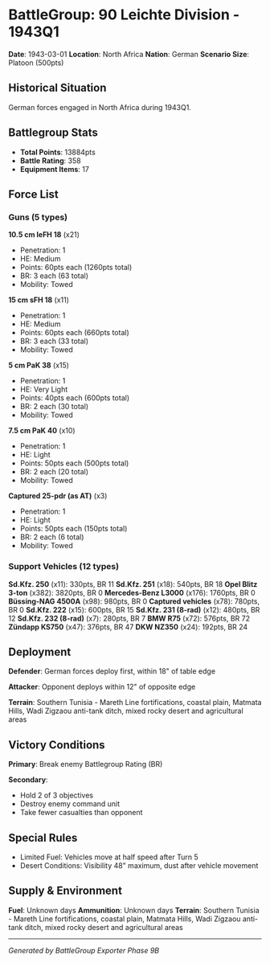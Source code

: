 # BattleGroup: 90 Leichte Division - 1943Q1

**Date**: 1943-03-01
**Location**: North Africa
**Nation**: German
**Scenario Size**: Platoon (500pts)

## Historical Situation

German forces engaged in North Africa during 1943Q1.

## Battlegroup Stats

- **Total Points**: 13884pts
- **Battle Rating**: 358
- **Equipment Items**: 17

## Force List

### Guns (5 types)

**10.5 cm leFH 18** (x21)
- Penetration: 1
- HE: Medium
- Points: 60pts each (1260pts total)
- BR: 3 each (63 total)
- Mobility: Towed

**15 cm sFH 18** (x11)
- Penetration: 1
- HE: Medium
- Points: 60pts each (660pts total)
- BR: 3 each (33 total)
- Mobility: Towed

**5 cm PaK 38** (x15)
- Penetration: 1
- HE: Very Light
- Points: 40pts each (600pts total)
- BR: 2 each (30 total)
- Mobility: Towed

**7.5 cm PaK 40** (x10)
- Penetration: 1
- HE: Light
- Points: 50pts each (500pts total)
- BR: 2 each (20 total)
- Mobility: Towed

**Captured 25-pdr (as AT)** (x3)
- Penetration: 1
- HE: Light
- Points: 50pts each (150pts total)
- BR: 2 each (6 total)
- Mobility: Towed

### Support Vehicles (12 types)

**Sd.Kfz. 250** (x11): 330pts, BR 11
**Sd.Kfz. 251** (x18): 540pts, BR 18
**Opel Blitz 3-ton** (x382): 3820pts, BR 0
**Mercedes-Benz L3000** (x176): 1760pts, BR 0
**Büssing-NAG 4500A** (x98): 980pts, BR 0
**Captured vehicles** (x78): 780pts, BR 0
**Sd.Kfz. 222** (x15): 600pts, BR 15
**Sd.Kfz. 231 (8-rad)** (x12): 480pts, BR 12
**Sd.Kfz. 232 (8-rad)** (x7): 280pts, BR 7
**BMW R75** (x72): 576pts, BR 72
**Zündapp KS750** (x47): 376pts, BR 47
**DKW NZ350** (x24): 192pts, BR 24

## Deployment

**Defender**: German forces deploy first, within 18" of table edge

**Attacker**: Opponent deploys within 12" of opposite edge

**Terrain**: Southern Tunisia - Mareth Line fortifications, coastal plain, Matmata Hills, Wadi Zigzaou anti-tank ditch, mixed rocky desert and agricultural areas

## Victory Conditions

**Primary**: Break enemy Battlegroup Rating (BR)

**Secondary**:
- Hold 2 of 3 objectives
- Destroy enemy command unit
- Take fewer casualties than opponent

## Special Rules

- Limited Fuel: Vehicles move at half speed after Turn 5
- Desert Conditions: Visibility 48" maximum, dust after vehicle movement

## Supply & Environment

**Fuel**: Unknown days
**Ammunition**: Unknown days
**Terrain**: Southern Tunisia - Mareth Line fortifications, coastal plain, Matmata Hills, Wadi Zigzaou anti-tank ditch, mixed rocky desert and agricultural areas

---

*Generated by BattleGroup Exporter Phase 9B*
